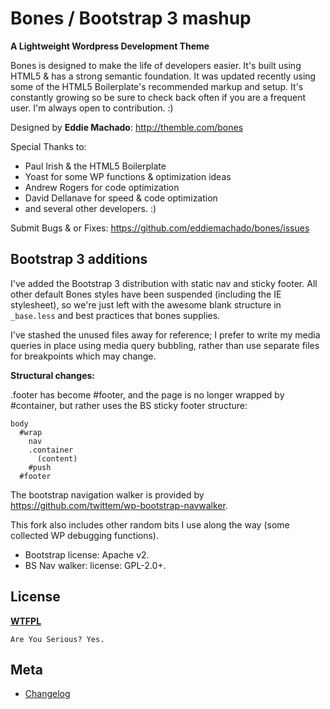 # Bones / Bootstrap 3 mashup
__A Lightweight Wordpress Development Theme__

Bones is designed to make the life of developers easier. It's built
using HTML5 & has a strong semantic foundation. It was updated recently
using some of the HTML5 Boilerplate's recommended markup and setup.
It's constantly growing so be sure to check back often if you are a
frequent user. I'm always open to contribution. :)

Designed by **Eddie Machado**: http://themble.com/bones

Special Thanks to:
* Paul Irish & the HTML5 Boilerplate
* Yoast for some WP functions & optimization ideas
* Andrew Rogers for code optimization
* David Dellanave for speed & code optimization
* and several other developers. :)

Submit Bugs & or Fixes:
https://github.com/eddiemachado/bones/issues

## Bootstrap 3 additions

I've added the Bootstrap 3 distribution with static nav and sticky footer.  All other default Bones styles have been suspended (including the IE stylesheet), so we're just left with the awesome blank structure in `_base.less` and best practices that bones supplies.

I've stashed the unused files away for reference; I prefer to write my media queries in place using media query bubbling, rather than use separate files for breakpoints which may change.

__Structural changes:__

.footer has become #footer, and the page is no longer wrapped by #container, but rather uses the BS sticky footer structure:

    body
      #wrap
        nav
        .container
          (content)
        #push
      #footer

The bootstrap navigation walker is provided by https://github.com/twittem/wp-bootstrap-navwalker.

This fork also includes other random bits I use along the way (some collected WP debugging functions).

- Bootstrap license: Apache v2.
- BS Nav walker: license: GPL-2.0+.

## License
__[WTFPL](http://sam.zoy.org/wtfpl/)__

	Are You Serious? Yes.


## Meta
* [Changelog](../../blob/master/CHANGELOG.md)

